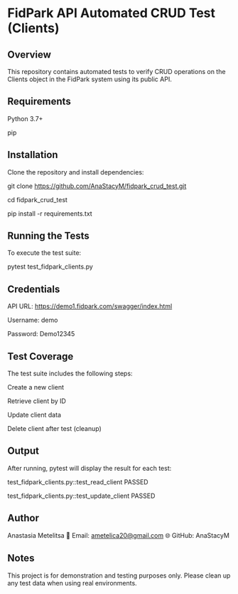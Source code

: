# FidPark API Automated CRUD Test (Clients)

## Overview

This repository contains automated tests to verify CRUD operations on the Clients object in the FidPark system using its public API.

## Requirements

Python 3.7+

pip

## Installation

Clone the repository and install dependencies:

git clone https://github.com/AnaStacyM/fidpark_crud_test.git

cd fidpark_crud_test

pip install -r requirements.txt

## Running the Tests

To execute the test suite:

pytest test_fidpark_clients.py

## Credentials

API URL: https://demo1.fidpark.com/swagger/index.html

Username: demo

Password: Demo12345

## Test Coverage

The test suite includes the following steps:

Create a new client

Retrieve client by ID

Update client data

Delete client after test (cleanup)

## Output

After running, pytest will display the result for each test:

test_fidpark_clients.py::test_read_client PASSED

test_fidpark_clients.py::test_update_client PASSED


## Author

Anastasia Metelitsa
📧 Email: ametelica20@gmail.com
🌐 GitHub: AnaStacyM

## Notes

This project is for demonstration and testing purposes only. Please clean up any test data when using real environments.
